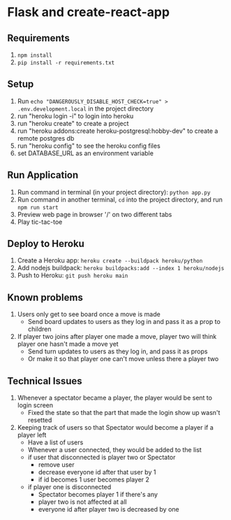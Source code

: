 # Flask and create-react-app

## Requirements
1. `npm install`
2. `pip install -r requirements.txt`

## Setup
1. Run `echo "DANGEROUSLY_DISABLE_HOST_CHECK=true" > .env.development.local` in the project directory
2. run  "heroku login -i" to login into heroku
3. run  "heroku create" to create a project
4. run  "heroku addons:create heroku-postgresql:hobby-dev" to create a remote postgres db
5. run  "heroku config" to see the heroku config files
6. set  DATABASE_URL as an environment variable 

## Run Application
1. Run command in terminal (in your project directory): `python app.py`
2. Run command in another terminal, `cd` into the project directory, and run `npm run start`
3. Preview web page in browser '/' on two different tabs
4. Play tic-tac-toe

## Deploy to Heroku
1. Create a Heroku app: `heroku create --buildpack heroku/python`
2. Add nodejs buildpack: `heroku buildpacks:add --index 1 heroku/nodejs`
3. Push to Heroku: `git push heroku main`

## Known problems
1. Users only get to see board once a move is made
   - Send board updates to users as they log in and pass it as a prop to children
2. If player two joins after player one made a move, player two will think player one hasn't made a move yet
   - Send turn updates to users as they log in, and pass it as props
   - Or make it so that player one can't move unless there a player two
## Technical Issues
1. Whenever a spectator became a player, the player would be sent to login screen
   - Fixed the state so that the part that made the login show up wasn't resetted
2. Keeping track of users so that Spectator would become a player if a player left
   - Have a list of users
   - Whenever a user connected, they would be added to the list
   - if user that disconnected is player two or Spectator
     - remove user
     - decrease everyone id after that user by 1
     - if id becomes 1 user becomes player 2
   - if player one is disconnected
      - Spectator becomes player 1 if there's any
      - player two is not affected at all
      - everyone id after player two is decreased by one